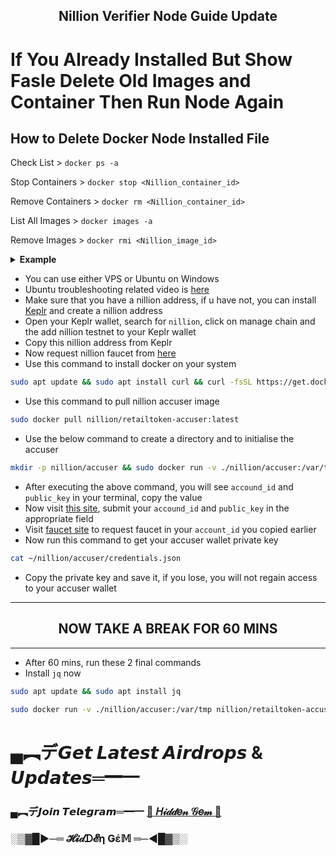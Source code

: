 <h2 align=center>Nillion Verifier Node Guide Update</h2>

# If You Already Installed But Show Fasle Delete Old Images and Container Then Run Node Again

## How to Delete Docker Node Installed File

Check List > `docker ps -a`

Stop Containers > `docker stop <Nillion_container_id>`

Remove Containers > `docker rm <Nillion_container_id>`

List All Images > `docker images -a`

Remove Images > `docker rmi <Nillion_image_id>`

<details>
  <summary><b>Example</b></summary>
  <ul>
    <code>docker stop 88f734545bc8</code>
    <br>
    <code>docker rm 88f734545bc8</code>
    <br>
    <code>docker rmi d1cc47dd3dec</code>
  </ul>
</details>


- You can use either VPS or Ubuntu on Windows
- Ubuntu troubleshooting related video is [here](https://x.com/ZunXBT/status/1827779868630876651)
- Make sure that you have a nillion address, if u have not, you can install [Keplr](https://chromewebstore.google.com/detail/keplr/dmkamcknogkgcdfhhbddcghachkejeap) and create a nillion address
- Open your Keplr wallet, search for `nillion`, click on manage chain and the add nillion testnet to your Keplr wallet
- Copy this nillion address from Keplr
- Now request nillion faucet from [here](https://faucet.testnet.nillion.com/)
- Use this command to install docker on your system
```bash
sudo apt update && sudo apt install curl && curl -fsSL https://get.docker.com -o get-docker.sh && sudo sh get-docker.sh
```
- Use this command to pull nillion accuser image
```bash
sudo docker pull nillion/retailtoken-accuser:latest
```
- Use the below command to create a directory and to initialise the accuser
```bash
mkdir -p nillion/accuser && sudo docker run -v ./nillion/accuser:/var/tmp nillion/retailtoken-accuser:latest initialise
```
- After executing the above command, you will see `accound_id` and `public_key` in your terminal, copy the value
- Now visit [this site](https://verifier.nillion.com/verifier), submit your `accound_id` and `public_key` in the appropriate field
- Visit [faucet site](https://faucet.testnet.nillion.com/) to request faucet in your `account_id` you copied earlier
- Now run this command to get your accuser wallet private key
```bash
cat ~/nillion/accuser/credentials.json
```
- Copy the private key and save it, if you lose, you will not regain access to your accuser wallet
---
<h2 align=center>NOW TAKE A BREAK FOR 60 MINS</h2>

---
- After 60 mins, run these 2 final commands
- Install `jq` now
```bash
sudo apt update && sudo apt install jq
```
```bash
sudo docker run -v ./nillion/accuser:/var/tmp nillion/retailtoken-accuser:latest accuse --rpc-endpoint "https://testnet-nillion-rpc.lavenderfive.com/" --block-start "$(curl -s https://testnet-nillion-rpc.lavenderfive.com/abci_info | jq -r '.result.response.last_block_height')"
```


# ▄︻デ𝙂𝙚𝙩 𝙇𝙖𝙩𝙚𝙨𝙩 𝘼𝙞𝙧𝙙𝙧𝙤𝙥𝙨 & 𝙐𝙥𝙙𝙖𝙩𝙚𝙨═━一

### ▄︻デ𝙅𝙤𝙞𝙣 𝙏𝙚𝙡𝙚𝙜𝙧𝙖𝙢═━一 [🎀  𝐻𝒾𝒹𝒹𝑒𝓃 𝒢𝑒𝓂  🎀](https://t.me/hiddengemnews) 

### ░▒▓█►─═  𝓗𝓲𝒹ᗪ𝓔η Ǥέ𝕄 ═─◄█▓▒░

